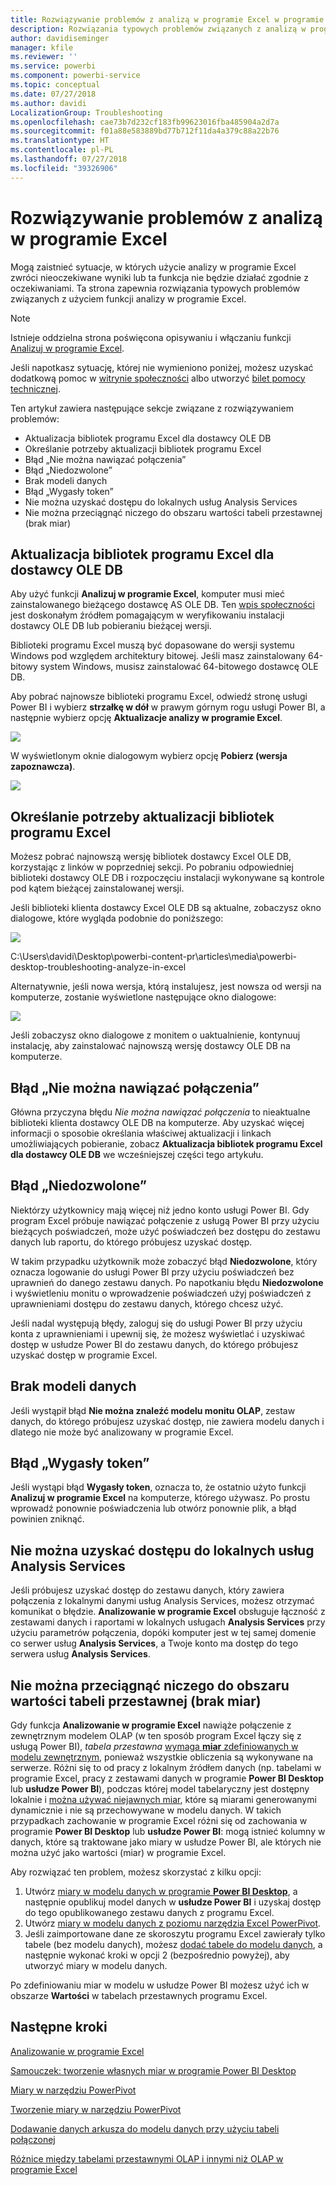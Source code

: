```yaml
---
title: Rozwiązywanie problemów z analizą w programie Excel w programie Power BI Desktop
description: Rozwiązania typowych problemów związanych z analizą w programie Excel
author: davidiseminger
manager: kfile
ms.reviewer: ''
ms.service: powerbi
ms.component: powerbi-service
ms.topic: conceptual
ms.date: 07/27/2018
ms.author: davidi
LocalizationGroup: Troubleshooting
ms.openlocfilehash: cae73b7d232cf183fb99623016fba485904a2d7a
ms.sourcegitcommit: f01a88e583889bd77b712f11da4a379c88a22b76
ms.translationtype: HT
ms.contentlocale: pl-PL
ms.lasthandoff: 07/27/2018
ms.locfileid: "39326906"
---
```

# <a name="troubleshooting-analyze-in-excel"></a>Rozwiązywanie problemów z analizą w programie Excel
Mogą zaistnieć sytuacje, w których użycie analizy w programie Excel zwróci nieoczekiwane wyniki lub ta funkcja nie będzie działać zgodnie z oczekiwaniami. Ta strona zapewnia rozwiązania typowych problemów związanych z użyciem funkcji analizy w programie Excel.

> [!NOTE]
> Istnieje oddzielna strona poświęcona opisywaniu i włączaniu funkcji [Analizuj w programie Excel](service-analyze-in-excel.md).
> 
> Jeśli napotkasz sytuację, której nie wymieniono poniżej, możesz uzyskać dodatkową pomoc w [witrynie społeczności](http://community.powerbi.com/) albo utworzyć [bilet pomocy technicznej](https://powerbi.microsoft.com/support/).
> 
> 

Ten artykuł zawiera następujące sekcje związane z rozwiązywaniem problemów:

* Aktualizacja bibliotek programu Excel dla dostawcy OLE DB
* Określanie potrzeby aktualizacji bibliotek programu Excel
* Błąd „Nie można nawiązać połączenia”
* Błąd „Niedozwolone”
* Brak modeli danych
* Błąd „Wygasły token”
* Nie można uzyskać dostępu do lokalnych usług Analysis Services
* Nie można przeciągnąć niczego do obszaru wartości tabeli przestawnej (brak miar)

## <a name="update-excel-libraries-for-the-ole-db-provider"></a>Aktualizacja bibliotek programu Excel dla dostawcy OLE DB
Aby użyć funkcji **Analizuj w programie Excel**, komputer musi mieć zainstalowanego bieżącego dostawcę AS OLE DB. Ten [wpis społeczności](http://community.powerbi.com/t5/Service/Analyze-in-Excel-Initialization-of-the-data-source-failed/m-p/30837#M8081) jest doskonałym źródłem pomagającym w weryfikowaniu instalacji dostawcy OLE DB lub pobieraniu bieżącej wersji.

Biblioteki programu Excel muszą być dopasowane do wersji systemu Windows pod względem architektury bitowej. Jeśli masz zainstalowany 64-bitowy system Windows, musisz zainstalować 64-bitowego dostawcę OLE DB.

Aby pobrać najnowsze biblioteki programu Excel, odwiedź stronę usługi Power BI i wybierz **strzałkę w dół** w prawym górnym rogu usługi Power BI, a następnie wybierz opcję **Aktualizacje analizy w programie Excel**.

![](media/desktop-troubleshooting-analyze-in-excel/tshoot-analyze-excel_1.png)

W wyświetlonym oknie dialogowym wybierz opcję **Pobierz (wersja zapoznawcza)**.

![](media/desktop-troubleshooting-analyze-in-excel/tshoot-analyze-excel_2.png)

## <a name="determining-whether-you-need-to-update-your-excel-libraries"></a>Określanie potrzeby aktualizacji bibliotek programu Excel
Możesz pobrać najnowszą wersję bibliotek dostawcy Excel OLE DB, korzystając z linków w poprzedniej sekcji. Po pobraniu odpowiedniej biblioteki dostawcy OLE DB i rozpoczęciu instalacji wykonywane są kontrole pod kątem bieżącej zainstalowanej wersji.

Jeśli biblioteki klienta dostawcy Excel OLE DB są aktualne, zobaczysz okno dialogowe, które wygląda podobnie do poniższego:

![](media/desktop-troubleshooting-analyze-in-excel/troubleshoot-analyze-excel_3.png)

C:\Users\davidi\Desktop\powerbi-content-pr\articles\media\powerbi-desktop-troubleshooting-analyze-in-excel

Alternatywnie, jeśli nowa wersja, którą instalujesz, jest nowsza od wersji na komputerze, zostanie wyświetlone następujące okno dialogowe:

![](media/desktop-troubleshooting-analyze-in-excel/troubleshoot-analyze-excel_2.png)

Jeśli zobaczysz okno dialogowe z monitem o uaktualnienie, kontynuuj instalację, aby zainstalować najnowszą wersję dostawcy OLE DB na komputerze.

## <a name="connection-cannot-be-made-error"></a>Błąd „Nie można nawiązać połączenia”
Główna przyczyna błędu *Nie można nawiązać połączenia* to nieaktualne biblioteki klienta dostawcy OLE DB na komputerze. Aby uzyskać więcej informacji o sposobie określania właściwej aktualizacji i linkach umożliwiających pobieranie, zobacz **Aktualizacja bibliotek programu Excel dla dostawcy OLE DB** we wcześniejszej części tego artykułu.

## <a name="forbidden-error"></a>Błąd „Niedozwolone”
Niektórzy użytkownicy mają więcej niż jedno konto usługi Power BI. Gdy program Excel próbuje nawiązać połączenie z usługą Power BI przy użyciu bieżących poświadczeń, może użyć poświadczeń bez dostępu do zestawu danych lub raportu, do którego próbujesz uzyskać dostęp.

W takim przypadku użytkownik może zobaczyć błąd **Niedozwolone**, który oznacza logowanie do usługi Power BI przy użyciu poświadczeń bez uprawnień do danego zestawu danych. Po napotkaniu błędu **Niedozwolone** i wyświetleniu monitu o wprowadzenie poświadczeń użyj poświadczeń z uprawnieniami dostępu do zestawu danych, którego chcesz użyć.

Jeśli nadal występują błędy, zaloguj się do usługi Power BI przy użyciu konta z uprawnieniami i upewnij się, że możesz wyświetlać i uzyskiwać dostęp w usłudze Power BI do zestawu danych, do którego próbujesz uzyskać dostęp w programie Excel.

## <a name="no-data-models"></a>Brak modeli danych
Jeśli wystąpił błąd **Nie można znaleźć modelu monitu OLAP**, zestaw danych, do którego próbujesz uzyskać dostęp, nie zawiera modelu danych i dlatego nie może być analizowany w programie Excel.

## <a name="token-expired-error"></a>Błąd „Wygasły token”
Jeśli wystąpi błąd **Wygasły token**, oznacza to, że ostatnio użyto funkcji **Analizuj w programie Excel** na komputerze, którego używasz. Po prostu wprowadź ponownie poświadczenia lub otwórz ponownie plik, a błąd powinien zniknąć.

## <a name="unable-to-access-on-premises-analysis-services"></a>Nie można uzyskać dostępu do lokalnych usług Analysis Services
Jeśli próbujesz uzyskać dostęp do zestawu danych, który zawiera połączenia z lokalnymi danymi usług Analysis Services, możesz otrzymać komunikat o błędzie. **Analizowanie w programie Excel** obsługuje łączność z zestawami danych i raportami w lokalnych usługach **Analysis Services** przy użyciu parametrów połączenia, dopóki komputer jest w tej samej domenie co serwer usług **Analysis Services**, a Twoje konto ma dostęp do tego serwera usług **Analysis Services**.

## <a name="cant-drag-anything-to-the-pivottable-values-area-no-measures"></a>Nie można przeciągnąć niczego do obszaru wartości tabeli przestawnej (brak miar)
Gdy funkcja **Analizowanie w programie Excel** nawiąże połączenie z zewnętrznym modelem OLAP (w ten sposób program Excel łączy się z usługą Power BI), *tabela przestawna* [wymaga **miar** zdefiniowanych w modelu zewnętrznym](https://support.microsoft.com/kb/234700), ponieważ wszystkie obliczenia są wykonywane na serwerze. Różni się to od pracy z lokalnym źródłem danych (np. tabelami w programie Excel, pracy z zestawami danych w programie **Power BI Desktop** lub **usłudze Power BI**), podczas której model tabelaryczny jest dostępny lokalnie i [można używać niejawnych miar](https://msdn.microsoft.com/library/gg399077.aspx), które są miarami generowanymi dynamicznie i nie są przechowywane w modelu danych. W takich przypadkach zachowanie w programie Excel różni się od zachowania w programie **Power BI Desktop** lub **usłudze Power BI**: mogą istnieć kolumny w danych, które są traktowane jako miary w usłudze Power BI, ale których nie można użyć jako wartości (miar) w programie Excel.

Aby rozwiązać ten problem, możesz skorzystać z kilku opcji:

1. Utwórz [miary w modelu danych w programie **Power BI Desktop**](desktop-tutorial-create-measures.md), a następnie opublikuj model danych w **usłudze Power BI** i uzyskaj dostęp do tego opublikowanego zestawu danych z programu Excel.
2. Utwórz [miary w modelu danych z poziomu narzędzia Excel PowerPivot](https://support.office.com/article/Create-a-Measure-in-Power-Pivot-d3cc1495-b4e5-48e7-ba98-163022a71198).
3. Jeśli zaimportowane dane ze skoroszytu programu Excel zawierały tylko tabele (bez modelu danych), możesz [dodać tabele do modelu danych](https://support.office.com/article/Add-worksheet-data-to-a-Data-Model-using-a-linked-table-d3665fc3-99b0-479d-ba09-a37640f5be42), a następnie wykonać kroki w opcji 2 (bezpośrednio powyżej), aby utworzyć miary w modelu danych.

Po zdefiniowaniu miar w modelu w usłudze Power BI możesz użyć ich w obszarze **Wartości** w tabelach przestawnych programu Excel.

## <a name="next-steps"></a>Następne kroki
[Analizowanie w programie Excel](service-analyze-in-excel.md)

[Samouczek: tworzenie własnych miar w programie Power BI Desktop](desktop-tutorial-create-measures.md)

[Miary w narzędziu PowerPivot](https://msdn.microsoft.com/library/gg399077.aspx)

[Tworzenie miary w narzędziu PowerPivot](https://support.office.com/article/Create-a-Measure-in-Power-Pivot-d3cc1495-b4e5-48e7-ba98-163022a71198)

[Dodawanie danych arkusza do modelu danych przy użyciu tabeli połączonej](https://support.office.com/article/Add-worksheet-data-to-a-Data-Model-using-a-linked-table-d3665fc3-99b0-479d-ba09-a37640f5be42)

[Różnice między tabelami przestawnymi OLAP i innymi niż OLAP w programie Excel](https://support.microsoft.com/kb/234700)


